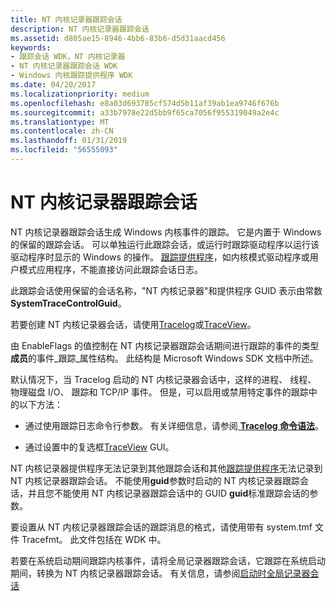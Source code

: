 ```yaml
---
title: NT 内核记录器跟踪会话
description: NT 内核记录器跟踪会话
ms.assetid: d805ae15-8946-4bb6-83b6-d5d31aacd456
keywords:
- 跟踪会话 WDK，NT 内核记录器
- NT 内核记录器跟踪会话 WDK
- Windows 内核跟踪提供程序 WDK
ms.date: 04/20/2017
ms.localizationpriority: medium
ms.openlocfilehash: e8a03d693785cf574d5b11af39ab1ea9746f676b
ms.sourcegitcommit: a33b7978e22d5bb9f65ca7056f955319049a2e4c
ms.translationtype: MT
ms.contentlocale: zh-CN
ms.lasthandoff: 01/31/2019
ms.locfileid: "56555093"
---
```

# <a name="nt-kernel-logger-trace-session"></a>NT 内核记录器跟踪会话


NT 内核记录器跟踪会话生成 Windows 内核事件的跟踪。 它是内置于 Windows 的保留的跟踪会话。 可以单独运行此跟踪会话，或运行时跟踪驱动程序以运行该驱动程序时显示的 Windows 的操作。 [跟踪提供程序](trace-provider.md)，如内核模式驱动程序或用户模式应用程序，不能直接访问此跟踪会话日志。

此跟踪会话使用保留的会话名称，"NT 内核记录器"和提供程序 GUID 表示由常数**SystemTraceControlGuid**。

若要创建 NT 内核记录器会话，请使用[Tracelog](tracelog.md)或[TraceView](traceview.md)。

由 EnableFlags 的值控制在 NT 内核记录器跟踪会话期间进行跟踪的事件的类型**成员**的事件\_跟踪\_属性结构。 此结构是 Microsoft Windows SDK 文档中所述。

默认情况下，当 Tracelog 启动的 NT 内核记录器会话中，这样的进程、 线程、 物理磁盘 I/O、 跟踪和 TCP/IP 事件。 但是，可以启用或禁用特定事件的跟踪中的以下方法：

-   通过使用跟踪日志命令行参数。 有关详细信息，请参阅[ **Tracelog 命令语法**](tracelog-command-syntax.md)。

-   通过设置中的复选框[TraceView](traceview.md) GUI。

NT 内核记录器提供程序无法记录到其他跟踪会话和其他[跟踪提供程序](trace-provider.md)无法记录到 NT 内核记录器跟踪会话。 不能使用**guid**参数时启动的 NT 内核记录器跟踪会话，并且您不能使用 NT 内核记录器跟踪会话中的 GUID **guid**标准跟踪会话的参数。

要设置从 NT 内核记录器跟踪会话的跟踪消息的格式，请使用带有 system.tmf 文件 Tracefmt。 此文件包括在 WDK 中。

若要在系统启动期间跟踪内核事件，请将全局记录器跟踪会话，它跟踪在系统启动期间，转换为 NT 内核记录器跟踪会话。 有关信息，请参阅[启动时全局记录器会话](boot-time-global-logger-session.md)

 

 





